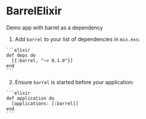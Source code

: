# BarrelElixir

Demo app with barrel as a dependency

  1. Add `barrel` to your list of dependencies in `mix.exs`:

    ```elixir
    def deps do
      [{:barrel, "~> 0.1.0"}]
    end
    ```

  2. Ensure `barrel` is started before your application:

    ```elixir
    def application do
      [applications: [:barrel]]
    end
    ```

